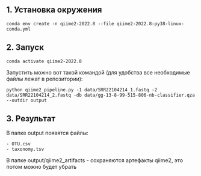 ## 1. Установка окружения

    conda env create -n qiime2-2022.8 --file qiime2-2022.8-py38-linux-conda.yml

## 2. Запуск

    conda activate qiime2-2022.8

Запустить можно вот такой командой (для удобства все необходимые файлы лежат в репозитории):

    python qiime2_pipeline.py -1 data/SRR22104214_1.fastq -2 data/SRR22104214_2.fastq -db data/gg-13-8-99-515-806-nb-classifier.qza --outdir output

## 3. Результат

<p> В папке output появятся файлы: </p>

    - OTU.csv
    - taxonomy.tsv

<p> В папке output/qiime2_artifacts - сохраняются артефакты qiime2, это потом можно будет убрать
